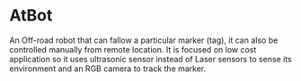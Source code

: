 # AtBot
An Off-road robot that can fallow a particular marker (tag), it can also be controlled manually from remote location.   It is focused on low cost application so it uses ultrasonic sensor instead of Laser sensors to sense its environment  and an RGB camera to track the marker.

